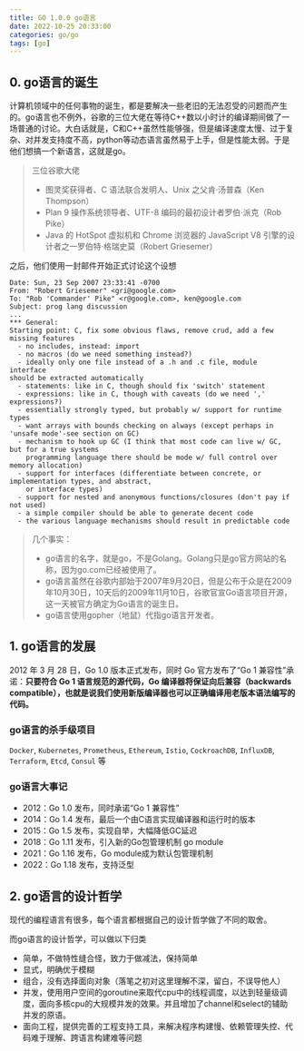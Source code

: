 ```yaml
---
title: GO 1.0.0 go语言
date: 2022-10-25 20:33:00
categories: go/go
tags: [go]
---
```


## 0. go语言的诞生
计算机领域中的任何事物的诞生，都是要解决一些老旧的无法忍受的问题而产生的。go语言也不例外，谷歌的三位大佬在等待C++数以小时计的编译期间做了一场普通的讨论。大白话就是，C和C++虽然性能够强，但是编译速度太慢、过于复杂、对并发支持度不高，python等动态语言虽然易于上手，但是性能太弱。于是他们想搞一个新语言，这就是go。
> 三位谷歌大佬
> - 图灵奖获得者、C 语法联合发明人、Unix 之父肯·汤普森（Ken Thompson）
> - Plan 9 操作系统领导者、UTF-8 编码的最初设计者罗伯·派克（Rob Pike）
> -  Java 的 HotSpot 虚拟机和 Chrome 浏览器的 JavaScript V8 引擎的设计者之一罗伯特·格瑞史莫（Robert Griesemer）

之后，他们使用一封邮件开始正式讨论这个设想
```
Date: Sun, 23 Sep 2007 23:33:41 -0700
From: "Robert Griesemer" <gri@google.com>
To: "Rob 'Commander' Pike" <r@google.com>, ken@google.com
Subject: prog lang discussion
...
*** General:
Starting point: C, fix some obvious flaws, remove crud, add a few missing features
  - no includes, instead: import
  - no macros (do we need something instead?)
  - ideally only one file instead of a .h and .c file, module interface
should be extracted automatically
  - statements: like in C, though should fix 'switch' statement
  - expressions: like in C, though with caveats (do we need ',' expressions?)
  - essentially strongly typed, but probably w/ support for runtime types
  - want arrays with bounds checking on always (except perhaps in 'unsafe mode'-see section on GC)
  - mechanism to hook up GC (I think that most code can live w/ GC, but for a true systems
    programming language there should be mode w/ full control over memory allocation)
  - support for interfaces (differentiate between concrete, or implementation types, and abstract,
    or interface types)
  - support for nested and anonymous functions/closures (don't pay if not used)
  - a simple compiler should be able to generate decent code
  - the various language mechanisms should result in predictable code
```

> 几个事实：
> - go语言的名字，就是go，不是Golang。Golang只是go官方网站的名称，因为go.com已经被使用了。
> - go语言虽然在谷歌内部始于2007年9月20日，但是公布于众是在2009年10月30日，10天后的2009年11月10日，谷歌官宣Go语言项目开源，这一天被官方确定为Go语言的诞生日。
> - go语言使用gopher（地鼠）代指go语言开发者。

## 1. go语言的发展
2012 年 3 月 28 日，Go 1.0 版本正式发布，同时 Go 官方发布了“Go 1 兼容性”承诺：**只要符合 Go 1 语言规范的源代码，Go 编译器将保证向后兼容（backwards compatible），也就是说我们使用新版编译器也可以正确编译用老版本语法编写的代码。**

### **go语言的杀手级项目**
`Docker`, `Kubernetes`, `Prometheus`, `Ethereum`, `Istio`, `CockroachDB`, `InfluxDB`, `Terraform`, `Etcd`, `Consul` 等

### **go语言大事记**
- 2012：Go 1.0 发布，同时承诺“Go 1 兼容性”
- 2014：Go 1.4 发布，最后一个由C语言实现编译器和运行时的版本
- 2015：Go 1.5 发布，实现自举，大幅降低GC延迟
- 2018：Go 1.11 发布，引入新的Go包管理机制 go module
- 2021：Go 1.16 发布，Go module成为默认包管理机制
- 2022：Go 1.18 发布，支持泛型

## 2. go语言的设计哲学
现代的编程语言有很多，每个语言都根据自己的设计哲学做了不同的取舍。

而go语言的设计哲学，可以做以下归类
- 简单，不做特性缝合怪，致力于做减法，保持简单
- 显式，明确优于模糊
- 组合，没有选择面向对象（落笔之初对这里理解不深，留白，不误导他人）
- 并发，使用用户空间的goroutine来取代cpu中的线程调度，以达到轻量级调度，面向多核cpu的大规模并发的效果。并且增加了channel和select的辅助并发的原语。
- 面向工程，提供完善的工程支持工具，来解决程序构建慢、依赖管理失控、代码难于理解、跨语言构建难等问题